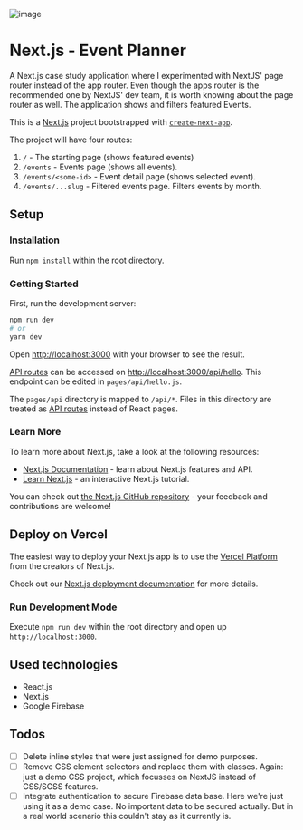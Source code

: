 ![image](https://github.com/KayDrechsler/nextjs-event-planner/assets/4559673/aefc3f6c-f7eb-4dd9-b1cb-003393449d82)


# Next.js - Event Planner
A Next.js case study application where I experimented with NextJS' page router instead of the app router. Even though the apps router is the recommended one by NextJS' dev team, it is worth knowing about the page router as well. The application shows and filters featured Events.

This is a [Next.js](https://nextjs.org/) project bootstrapped with [`create-next-app`](https://github.com/vercel/next.js/tree/canary/packages/create-next-app).

The project will have four routes:
1. `/` - The starting page (shows featured events)
2. `/events` - Events page (shows all events).
3. `/events/<some-id>` - Event detail page (shows selected event).
4. `/events/...slug` - Filtered events page. Filters events by month.

## Setup
### Installation
Run `npm install` within the root directory.

### Getting Started

First, run the development server:

```bash
npm run dev
# or
yarn dev
```

Open [http://localhost:3000](http://localhost:3000) with your browser to see the result.

[API routes](https://nextjs.org/docs/api-routes/introduction) can be accessed on [http://localhost:3000/api/hello](http://localhost:3000/api/hello). This endpoint can be edited in `pages/api/hello.js`.

The `pages/api` directory is mapped to `/api/*`. Files in this directory are treated as [API routes](https://nextjs.org/docs/api-routes/introduction) instead of React pages.

### Learn More

To learn more about Next.js, take a look at the following resources:

- [Next.js Documentation](https://nextjs.org/docs) - learn about Next.js features and API.
- [Learn Next.js](https://nextjs.org/learn) - an interactive Next.js tutorial.

You can check out [the Next.js GitHub repository](https://github.com/vercel/next.js/) - your feedback and contributions are welcome!

## Deploy on Vercel

The easiest way to deploy your Next.js app is to use the [Vercel Platform](https://vercel.com/new?utm_medium=default-template&filter=next.js&utm_source=create-next-app&utm_campaign=create-next-app-readme) from the creators of Next.js.

Check out our [Next.js deployment documentation](https://nextjs.org/docs/deployment) for more details.

### Run Development Mode
Execute `npm run dev` within the root directory and open up `http://localhost:3000`.

## Used technologies
- React.js
- Next.js
- Google Firebase

## Todos
- [ ] Delete inline styles that were just assigned for demo purposes.
- [ ] Remove CSS element selectors and replace them with classes. Again: just a demo CSS project, which focusses on NextJS instead of CSS/SCSS features.
- [ ] Integrate authentication to secure Firebase data base. Here we're just using it as a demo case. No important data to be secured actually. But in a real world scenario this couldn't stay as it currently is.
